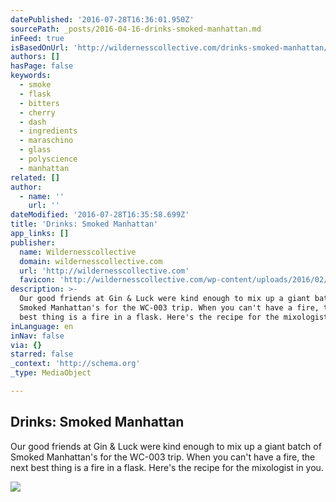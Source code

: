 ```yaml
---
datePublished: '2016-07-28T16:36:01.950Z'
sourcePath: _posts/2016-04-16-drinks-smoked-manhattan.md
inFeed: true
isBasedOnUrl: 'http://wildernesscollective.com/drinks-smoked-manhattan/'
authors: []
hasPage: false
keywords:
  - smoke
  - flask
  - bitters
  - cherry
  - dash
  - ingredients
  - maraschino
  - glass
  - polyscience
  - manhattan
related: []
author:
  - name: ''
    url: ''
dateModified: '2016-07-28T16:35:58.699Z'
title: 'Drinks: Smoked Manhattan'
app_links: []
publisher:
  name: Wildernesscollective
  domain: wildernesscollective.com
  url: 'http://wildernesscollective.com'
  favicon: 'http://wildernesscollective.com/wp-content/uploads/2016/02/W-Mark.png'
description: >-
  Our good friends at Gin & Luck were kind enough to mix up a giant batch of
  Smoked Manhattan's for the WC-003 trip. When you can't have a fire, the next
  best thing is a fire in a flask. Here's the recipe for the mixologist in you.
inLanguage: en
inNav: false
via: {}
starred: false
_context: 'http://schema.org'
_type: MediaObject

---
```

<article style=""><h1>Drinks: Smoked Manhattan</h1><p>Our good friends at Gin &amp; Luck were kind enough to mix up a giant batch of Smoked Manhattan's for the WC-003 trip. When you can't have a fire, the next best thing is a fire in a flask. Here's the recipe for the mixologist in you.</p><img src="http://wildernesscollective.com/wp-content/uploads/2015/06/Screen-Shot-2015-06-19-at-10.42.36-AM-600x400.jpg" /></article>
